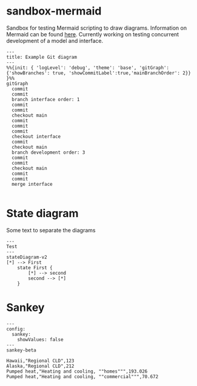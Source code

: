 # sandbox-mermaid
Sandbox for testing Mermaid scripting to draw diagrams. Information on Mermaid can be found [here](https://mermaid.js.org/). Currently working on testing concurrent development of a model and interface.

```mermaid
---
title: Example Git diagram
---
%%{init: { 'logLevel': 'debug', 'theme': 'base', 'gitGraph': {'showBranches': true, 'showCommitLabel':true,'mainBranchOrder': 2}} }%%
gitGraph
  commit
  commit
  branch interface order: 1
  commit
  commit
  checkout main
  commit
  commit
  commit
  checkout interface
  commit
  checkout main
  branch development order: 3
  commit
  commit
  checkout main
  commit
  commit
  merge interface
  
```

# State diagram
Some text to separate the diagrams

```mermaid
---
Test
---
stateDiagram-v2
[*] --> First
    state First {
        [*] --> second
        second --> [*]
    }
```

# Sankey
```mermaid
---
config:
  sankey:
    showValues: false
---
sankey-beta

Hawaii,"Regional CLD",123
Alaska,"Regional CLD",212
Pumped heat,"Heating and cooling, ""homes""",193.026
Pumped heat,"Heating and cooling, ""commercial""",70.672
```

